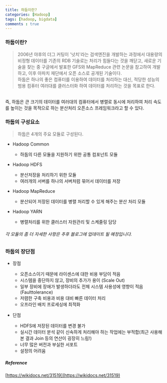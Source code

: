 ```yaml
---
title: 하둡이란?
categories: [Hadoop]
tags: [hadoop, bigdata]
comments : true
---
```


### 하둡이란?  
> 2006년 야후의 더그 커팅이 '넛치'라는 검색엔진을 개발하는 과정에서 대용량의 비정형 데이터를 기존의 RDB 기술로는 처리가 힘들다는 것을 깨닫고, 새로운 기술을 찾는 중 구글에서 발표한 GFS와 MapReduce 관련 논문을 참고하여 개발하고, 이후 아파치 재단에서 오픈 소스로 공개된 기술이다.  
하둡은 하나의 좋은 컴퓨터를 이용하여 데이터를 처리하는 대신, 적당한 성능의 범용 컴퓨터 여러대를 클러스터화 하여 데이터를 처리하는 것을 목표로 한다.
<br/>  
즉, 하둡은 큰 크기의 데이터를 여러대의 컴퓨터에서 병렬로 동시에 처리하여 처리 속도를 높이는 것을 목적으로 하는 분산처리 오픈소스 프레임워크라고 할 수 있다.

### 하둡의 구성요소
> 하둡은 4개의 주요 모듈로 구성된다.

* Hadoop Common
    * 하둡의 다른 모듈을 지원하기 위한 공통 컴포넌트 모듈
   
* Hadoop HDFS
    * 분산저장을 처리하기 위한 모듈
    * 여러개의 서버를 하나의 서버처럼 묶어서 데이터를 저장

* Hadoop MapReduce
    * 분산되어 저장된 데이터를 병렬 처리할 수 있게 해주는 분산 처리 모듈

* Hadoop YARN
    * 병렬처리를 위한 클러스터 자원관리 및 스케줄링 담당
  
###### 각 모듈의 좀 더 자세한 사항은 추후 블로그에 업데이트 될 예정입니다.

### 하둡의 장단점  

* 장점
    * 오픈소스이기 때문에 라이센스에 대한 비용 부담이 적음
    * 시스템을 중단하지 않고, 장비의 추가가 용이 (Scale Out)
    * 일부 장비에 장애가 발생하더라도 전체 시스템 사용성에 영향이 적음(Faulttolerance)
    * 저렴한 구축 비용과 비용 대비 빠른 데이터 처리
    * 오프라인 배치 프로세싱에 최적화

* 단점
    * HDFS에 저장된 데이터를 변경 불가
    * 실시간 데이터 분석 같이 신속하게 처리해야 하는 작업에는 부적합(최근 사용해본 결과 Join 등의 연산이 굉장히 느림!)
    * 너무 많은 버전과 부실한 서포트
    * 설정의 어려움

##### Reference  
[https://wikidocs.net/31519](https://wikidocs.net/31519)